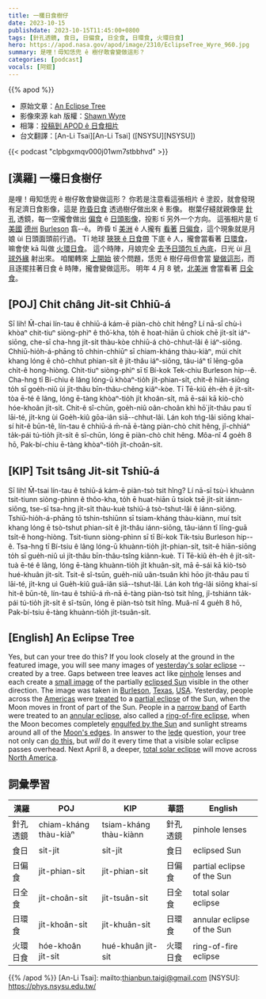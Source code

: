 ```yaml
---
title: 一欉日食樹仔
date: 2023-10-15
publishdate: 2023-10-15T11:45:00+0800
tags: [針孔透鏡, 食日, 日偏食, 日全食, 日環食, 火環日食]
hero: https://apod.nasa.gov/apod/image/2310/EclipseTree_Wyre_960.jpg
summary: 是哩！毋知恁兜 ê 樹仔敢會變做這形？
categories: [podcast]
vocals: [阿錕]
---
```


{{% apod %}}

- 原始文章：[An Eclipse Tree](https://apod.nasa.gov/apod/ap231015.html)
- 影像來源 kah 版權：[Shawn Wyre](mailto:papabear3861@sbcglobal.net)
- 相簿：[投稿到 APOD ê 日食相片](https://www.facebook.com/media/set/?set=a.312184138176837&type=3)
- 台文翻譯：[An-Li Tsai][An-Li Tsai] ([NSYSU][NSYSU])

{{< podcast "clpbgxmqv000j01wm7stbbhvd" >}}

## [漢羅] 一欉日食樹仔
是哩！毋知恁兜 ê 樹仔敢會變做這形？
你若是注意看這張相片 ê 塗跤，就會發現有足濟日食影像，這是 [昨昏日食][yesterday's solar eclipse] 透過樹仔做出來 ê 影像。
樹葉仔縫就親像是 [針孔][pinhole] 透鏡，每一空攏會做出 [偏食][eclipsed Sun] ê [日頭影像][small image]，投影 tī 另外一个方向。
這張相片是 tī [美國][USA] [德州][Texas] [Burleson][Burleson] 翕--ê。
昨昏 tī [美洲][Americas] ê 人攏有 [看著][treated] [日偏食][partial eclipse]，這个現象就是月娘 ùi 日頭面頭前行過。
Tī 地球 [狹狹 ê 日食帶][narrow band] 下底 ê 人，攏會當看著 [日環食][annular eclipse]，嘛會使 kā 叫做 [火環日食][ring-of-fire eclipse]。
這个時陣，月娘完全 [去予日頭包 tī 內底][engulfed by the Sun]，日光 ùi [月球外緣][Moon's edges] 射出來。
咱閣轉來 [上開始][lede] 彼个問題，恁兜 ê 樹仔毋但會當 [變做這形][do this]，而且逐擺拄著日食 ê 時陣，攏會變做這形。
明年 4 月 8 號，[北美洲][North America] 會當看著 [日全食][total solar eclipse]。

## [POJ] Chi̍t châng Ji̍t-si̍t Chhiū-á
Sī lih!
M̄-chai lín-tau ê chhiū-á kám-ē piàn-chò chit hêng?
Lí nā-sī chù-ì khòaⁿ chit-tiuⁿ siòng-phìⁿ ê thô͘-kha, to̍h ē hoat-hiān ū chiok chē ji̍t-si̍t iáⁿ-siōng, che-sī cha-hng ji̍t-si̍t thàu-kòe chhiū-á chò-chhut-lâi ê iáⁿ-siōng.
Chhiū-hio̍h-á-phāng tō chhin-chhiūⁿ sī chiam-kháng thàu-kiàⁿ, múi chi̍t khang lóng ē chò-chhut phian-si̍t ê ji̍t-thâu iáⁿ-siōng, tâu-iáⁿ tī lēng-gōa chi̍t-ê hong-hiòng.
Chit-tiuⁿ siòng-phìⁿ sī tī Bí-kok Tek-chiu Burleson hip--ê.
Cha-hng tī Bí-chiu ê lâng lóng-ū khòaⁿ-tio̍h ji̍t-phian-si̍t, chit-ê hiān-siōng to̍h sī goe̍h-niû ùi ji̍t-thâu bīn-thâu-chêng kiâⁿ-kòe.
Tī Tē-kiû e̍h-e̍h ê ji̍t-si̍t-tòa ē-té ê lâng, lóng ē-tàng khòaⁿ-tio̍h ji̍t khoân-si̍t, mā ē-sái kā kiò-chò hóe-khoân ji̍t-si̍t.
Chit-ê sî-chūn, goe̍h-niû oân-choân khì hō͘ ji̍t-thâu pau tī lāi-té, ji̍t-kng ùi Goe̍h-kiû gōa-iân siā--chhut-lâi.
Lán koh tńg-lâi siōng khai-sí hit-ê būn-tê, lín-tau ê chhiū-á m̄-nā ē-tàng piàn-chò chit hêng, jî-chhiáⁿ ta̍k-pái tú-tio̍h ji̍t-si̍t ê sî-chūn, lóng ē piàn-chò chit hêng.
Môa-nî 4 goe̍h 8 hō, Pak-bí-chiu ē-tàng khòaⁿ-tio̍h ji̍t-choân-si̍t.

## [KIP] Tsi̍t tsâng Ji̍t-si̍t Tshiū-á
Sī lih!
M̄-tsai lín-tau ê tshiū-á kám-ē piàn-tsò tsit hîng?
Lí nā-sī tsù-ì khuànn tsit-tiunn siòng-phìnn ê thôo-kha, to̍h ē huat-hiān ū tsiok tsē ji̍t-si̍t iánn-siōng, tse-sī tsa-hng ji̍t-si̍t thàu-kuè tshiū-á tsò-tshut-lâi ê iánn-siōng.
Tshiū-hio̍h-á-phāng tō tshin-tshiūnn sī tsiam-kháng thàu-kiànn, muí tsi̍t khang lóng ē tsò-tshut phian-si̍t ê ji̍t-thâu iánn-siōng, tâu-iánn tī līng-guā tsi̍t-ê hong-hiòng.
Tsit-tiunn siòng-phìnn sī tī Bí-kok Tik-tsiu Burleson hip--ê.
Tsa-hng tī Bí-tsiu ê lâng lóng-ū khuànn-tio̍h ji̍t-phian-si̍t, tsit-ê hiān-siōng to̍h sī gue̍h-niû uì ji̍t-thâu bīn-thâu-tsîng kiânn-kuè.
Tī Tē-kiû e̍h-e̍h ê ji̍t-si̍t-tuà ē-té ê lâng, lóng ē-tàng khuànn-tio̍h ji̍t khuân-si̍t, mā ē-sái kā kiò-tsò hué-khuân ji̍t-si̍t.
Tsit-ê sî-tsūn, gue̍h-niû uân-tsuân khì hōo ji̍t-thâu pau tī lāi-té, ji̍t-kng uì Gue̍h-kiû guā-iân siā--tshut-lâi.
Lán koh tńg-lâi siōng khai-sí hit-ê būn-tê, lín-tau ê tshiū-á m̄-nā ē-tàng piàn-tsò tsit hîng, jî-tshiánn ta̍k-pái tú-tio̍h ji̍t-si̍t ê sî-tsūn, lóng ē piàn-tsò tsit hîng.
Muâ-nî 4 gue̍h 8 hō, Pak-bí-tsiu ē-tàng khuànn-tio̍h ji̍t-tsuân-si̍t.

## [English] An Eclipse Tree
Yes, but can your tree do this?
If you look closely at the ground in the featured image, you will see many images of [yesterday's solar eclipse][yesterday's solar eclipse] -- created by a tree.
Gaps between tree leaves act like [pinhole][pinhole] lenses and each create a [small image][small image] of the partially [eclipsed Sun][eclipsed Sun] visible in the other direction.
The image was taken in [Burleson][Burleson], [Texas][Texas], [USA][USA].
Yesterday, people across the [Americas][Americas] were [treated][treated] to a [partial eclipse][partial eclipse] of the Sun, when the Moon moves in front of part of the Sun.
People in a [narrow band][yesterday's solar eclipse] of Earth were treated to an [annular eclipse][annular eclipse], also called a [ring-of-fire eclipse][ring-of-fire eclipse], when the Moon becomes completely [engulfed by the Sun][engulfed by the Sun] and sunlight streams around all of the [Moon's edges][Moon's edges].
In answer to the [lede][lede] question, your tree not only can [do this][do this], but _will_ do it every time that a visible solar eclipse passes overhead.
Next April 8, a deeper, [total solar eclipse][total solar eclipse] will move across [North America][North America].

## 詞彙學習

|漢羅|POJ|KIP|華語|English|
|-|-|-|-|-|
|針孔透鏡|chiam-kháng thàu-kiàⁿ|tsiam-kháng thàu-kiànn|針孔透鏡|pinhole lenses|
|食日|si̍t-ji̍t|si̍t-ji̍t|食日|eclipsed Sun|
|日偏食|ji̍t-phian-si̍t|ji̍t-phian-si̍t|日偏食|partial eclipse of the Sun|
|日全食|ji̍t-choân-si̍t|ji̍t-tsuân-si̍t|日全食|total solar eclipse|
|日環食|ji̍t-khoân-si̍t|ji̍t-khuân-si̍t|日環食|annular eclipse of the Sun|
|火環日食|hóe-khoân ji̍t-si̍t|hué-khuân ji̍t-si̍t|火環日食|ring-of-fire eclipse|

{{% /apod %}}
[An-Li Tsai]: mailto:thianbun.taigi@gmail.com
[NSYSU]: https://phys.nsysu.edu.tw/

[copyright]: https://apod.nasa.gov/apod/fap/lib/about_apod.html#srapply
[License]: https://creativecommons.org/licenses/by/2.0/

[yesterday's solar eclipse]:https://science.nasa.gov/eclipses/future-eclipses/eclipse-2023/where-when
[pinhole]:https://www.jpl.nasa.gov/edu/learn/project/how-to-make-a-pinhole-camera/
[small image]:https://apod.nasa.gov/apod/ap001225.html
[eclipsed Sun]:https://spaceplace.nasa.gov/eclipse-snap/en/
[Burleson]:https://youtu.be/Gb6C87BeEaE
[Texas]:https://en.wikipedia.org/wiki/Texas
[USA]:https://en.wikipedia.org/wiki/United_States
[Americas]:https://en.wikipedia.org/wiki/Americas
[treated]:https://hiawasseevet.com/wp-content/uploads/2021/08/smiling-cat-for-web.jpg
[partial eclipse]:https://apod.nasa.gov/apod/ap191227.html
[narrow band]:https://science.nasa.gov/eclipses/future-eclipses/eclipse-2023/where-when
[annular eclipse]:https://apod.nasa.gov/apod/ap100122.html
[ring-of-fire eclipse]:https://apod.nasa.gov/apod/ap200615.html
[engulfed by the Sun]:https://apod.nasa.gov/apod/ap230910.html
[Moon's edges]:https://apod.nasa.gov/apod/ap230917.html
[lede]:https://www.thoughtco.com/how-to-write-a-great-lede-2074346
[do this]:https://apod.nasa.gov/apod/ap170320.html
[total solar eclipse]:https://science.nasa.gov/eclipses/future-eclipses/eclipse-2024/where-when/
[North America]:https://en.wikipedia.org/wiki/North_America
